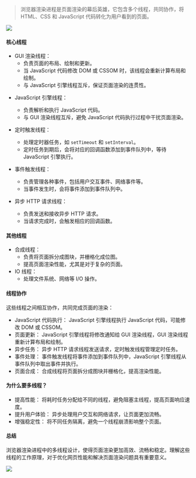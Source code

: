 > 浏览器渲染进程是页面渲染的幕后英雄，它包含多个线程，共同协作，将 HTML、CSS 和 JavaScript 代码转化为用户看到的页面。

![](https://encrypted-tbn2.gstatic.com/images?q=tbn:ANd9GcT2aHurjzQnmOudXUBF3gY8jiByc4C2s4h1t4Mlkbnpy1NW_aLEozYbEsGkakhL)

#### 核心线程

- GUI 渲染线程：
  - 负责页面的布局、绘制和更新。
  - 当 JavaScript 代码修改 DOM 或 CSSOM 时，该线程会重新计算布局和绘制。
  - 与 JavaScript 引擎线程互斥，保证页面渲染的连贯性。

* JavaScript 引擎线程：

  - 负责解析和执行 JavaScript 代码。
  - 与 GUI 渲染线程互斥，避免 JavaScript 代码执行过程中干扰页面渲染。

* 定时触发线程：

  - 处理定时器任务，如 `setTimeout` 和 `setInterval`。
  - 定时任务到期后，会将对应的回调函数添加到事件队列中，等待 JavaScript 引擎执行。

* 事件触发线程：

  - 负责管理各种事件，包括用户交互事件、网络事件等。
  - 当事件发生时，会将事件添加到事件队列中。

* 异步 HTTP 请求线程：
  - 负责发送和接收异步 HTTP 请求。
  - 当请求完成时，会触发相应的回调函数。

#### 其他线程

- 合成线程：
  - 负责将页面拆分成图块，并栅格化成位图。
  - 提高页面渲染性能，尤其是对于复杂的页面。
- IO 线程：
  - 处理文件系统、网络等 I/O 操作。

#### 线程协作

这些线程之间相互协作，共同完成页面的渲染：

- JavaScript 代码执行： JavaScript 引擎线程执行 JavaScript 代码，可能修改 DOM 或 CSSOM。
- 页面更新： JavaScript 引擎线程将修改通知给 GUI 渲染线程，GUI 渲染线程重新计算布局和绘制。
- 异步任务： 异步 HTTP 请求线程发送请求，定时触发线程管理定时任务。
- 事件处理： 事件触发线程将事件添加到事件队列中，JavaScript 引擎线程从事件队列中取出事件并执行。
- 页面合成： 合成线程将页面拆分成图块并栅格化，提高渲染性能。

#### 为什么要多线程？

- 提高性能： 将耗时任务分配给不同的线程，避免阻塞主线程，提高页面响应速度。
- 提升用户体验： 异步处理用户交互和网络请求，让页面更加流畅。
- 增强稳定性： 将不同任务隔离，避免一个线程崩溃影响整个页面。

#### 总结

浏览器渲染进程中的多线程设计，使得页面渲染更加高效、流畅和稳定。理解这些线程的工作原理，对于优化网页性能和解决页面渲染问题具有重要意义。

![](https://encrypted-tbn1.gstatic.com/images?q=tbn:ANd9GcTz3Avy8qWddmOzTvDwPtKTeFDTzas6QFPYPVtdVZD-ljGtsEjTQc6jbfSCh8Df)
